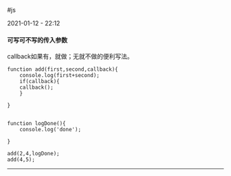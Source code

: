 #js 

2021-01-12 - 22:12
#### 可写可不写的传入参数
callback如果有，就做；无就不做的便利写法。
```
function add(first,second,callback){
	console.log(first+second);
	if(callback){
	callback();
	}
	
}


function logDone(){
	console.log('done');

}

add(2,4,logDone);
add(4,5);

```



---
